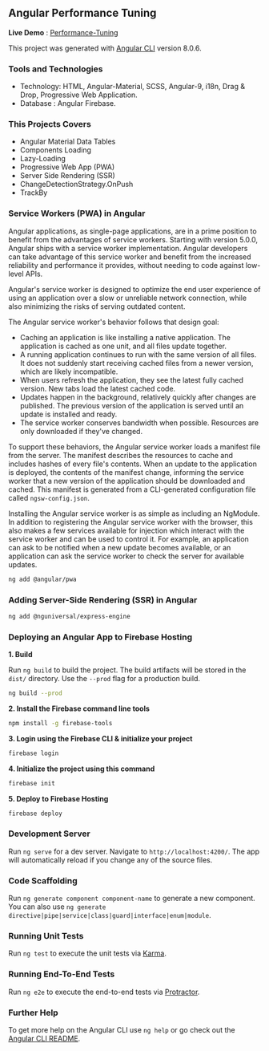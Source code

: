 ## Angular Performance Tuning  

**Live Demo** : [Performance-Tuning](https://performance-tuning-3450d.firebaseapp.com)

This project was generated with [Angular CLI](https://github.com/angular/angular-cli) version 8.0.6.

### Tools and Technologies

- Technology: HTML, Angular-Material, SCSS, Angular-9, i18n, Drag & Drop, Progressive Web Application.
- Database : Angular Firebase.

### This Projects Covers

- Angular Material Data Tables
- Components Loading
- Lazy-Loading
- Progressive Web App (PWA)
- Server Side Rendering (SSR)
- ChangeDetectionStrategy.OnPush
- TrackBy

### Service Workers (PWA) in Angular 

Angular applications, as single-page applications, are in a prime position to benefit from the advantages of service workers. Starting with version 5.0.0, Angular ships with a service worker implementation. Angular developers can take advantage of this service worker and benefit from the increased reliability and performance it provides, without needing to code against low-level APIs.

Angular's service worker is designed to optimize the end user experience of using an application over a slow or unreliable network connection, while also minimizing the risks of serving outdated content.

The Angular service worker's behavior follows that design goal:

* Caching an application is like installing a native application. The application is cached as one unit, and all files update together.
* A running application continues to run with the same version of all files. It does not suddenly start receiving cached files from a newer version, which are likely incompatible.
* When users refresh the application, they see the latest fully cached version. New tabs load the latest cached code.
* Updates happen in the background, relatively quickly after changes are published. The previous version of the application is served until an update is installed and ready.
* The service worker conserves bandwidth when possible. Resources are only downloaded if they've changed.

To support these behaviors, the Angular service worker loads a manifest file from the server. The manifest describes the resources to cache and includes hashes of every file's contents. When an update to the application is deployed, the contents of the manifest change, informing the service worker that a new version of the application should be downloaded and cached. This manifest is generated from a CLI-generated configuration file called `ngsw-config.json`.

Installing the Angular service worker is as simple as including an NgModule. In addition to registering the Angular service worker with the browser, this also makes a few services available for injection which interact with the service worker and can be used to control it. For example, an application can ask to be notified when a new update becomes available, or an application can ask the service worker to check the server for available updates.
```bash
ng add @angular/pwa
```

### Adding Server-Side Rendering (SSR) in Angular 
```bash
ng add @nguniversal/express-engine
```

### Deploying an Angular App to Firebase Hosting

**1. Build** 

Run `ng build` to build the project. The build artifacts will be stored in the `dist/` directory. Use the `--prod` flag for a production build.
```bash
ng build --prod
```
**2. Install the Firebase command line tools**
```bash
npm install -g firebase-tools
```
**3. Login using the Firebase CLI & initialize your project**
```bash
firebase login
```
**4. Initialize the project using this command**
```bash
firebase init
```
**5. Deploy to Firebase Hosting**
```bash
firebase deploy
```

### Development Server

Run `ng serve` for a dev server. Navigate to `http://localhost:4200/`. The app will automatically reload if you change any of the source files.

### Code Scaffolding

Run `ng generate component component-name` to generate a new component. You can also use `ng generate directive|pipe|service|class|guard|interface|enum|module`.

### Running Unit Tests

Run `ng test` to execute the unit tests via [Karma](https://karma-runner.github.io).

### Running End-To-End Tests

Run `ng e2e` to execute the end-to-end tests via [Protractor](http://www.protractortest.org/).

### Further Help

To get more help on the Angular CLI use `ng help` or go check out the [Angular CLI README](https://github.com/angular/angular-cli/blob/master/README.md).
